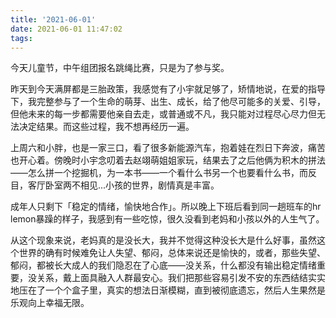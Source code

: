 ```yaml
---
title: '2021-06-01'
date: 2021-06-01 11:47:02
tags:
---
```


今天儿童节，中午组团报名跳绳比赛，只是为了参与奖。

昨天到今天满屏都是三胎政策，我感觉有了小宇就足够了，矫情地说，在爱的指导下，我完整参与了一个生命的萌芽、出生、成长，给了他尽可能多的关爱、引导，但他未来的每一步都需要他亲自去走，或普通或不凡，我只能对过程尽心尽力但无法决定结果。而这些过程，我不想再经历一遍。

上周六和小胖，也是一家三口，看了很多新能源汽车，抱着娃在烈日下奔波，痛苦也开心着。傍晚时小宇念叨着去赵翊萌姐姐家玩，结果去了之后他俩为积木的拼法——怎么拼一个挖掘机，为一本书——一个看什么书另一个也要看什么书，而反目，客厅卧室两不相见...小孩的世界，剧情真是丰富。

成年人只剩下「稳定的情绪，愉快地合作」。所以晚上下班后看到同一趟班车的hr lemon暴躁的样子，我感到有一些吃惊，很久没看到老妈和小孩以外的人生气了。

从这个现象来说，老妈真的是没长大，我并不觉得这种没长大是什么好事，虽然这个世界的确有时候难免让人失望、郁闷，总体来说还是愉快的，或者，那些失望、郁闷，都被长大成人的我们隐忍在了心底——没关系，什么都没有输出稳定情绪重要，没关系，戴上面具融入人群最安心。我们把那些容易引发不安的东西结结实实地压在了一个个盒子里，真实的想法日渐模糊，直到被彻底遗忘，然后人生果然是乐观向上幸福无限。




